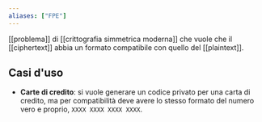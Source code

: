 ```yaml
---
aliases: ["FPE"]
---
```


[[problema]] di [[crittografia simmetrica moderna]] che vuole che il [[ciphertext]] abbia un formato compatibile con quello del [[plaintext]].

## Casi d'uso

- **Carte di credito**: si vuole generare un codice privato per una carta di credito, ma per compatibilità deve avere lo stesso formato del numero vero e proprio, `XXXX XXXX XXXX XXXX`.
